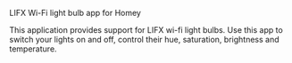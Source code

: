 LIFX Wi-Fi light bulb app for Homey

This application provides support for LIFX wi-fi light bulbs. Use this app to switch your lights on and off, control their hue, saturation, brightness and temperature.